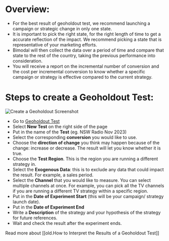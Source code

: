 # Overview:
- For the best result of geoholdout test, we recommend launching a campaign or strategic change in only one state.
- It is important to pick the right state, for the right length of time to get a accurate reflection of the impact. We recommend picking a state that is representative of your marketing efforts.
- Bimodal will then collect the data over a period of time and compare that state to the rest of the country, taking the previous performance into consideration.
- You will receive a report on the incremental number of conversion and the cost per incremental conversion to know whether a specific campaign or strategy is effective compared to the current strategy.

# Steps to create a Geoholdout Test:

![Create a Geoholdout Screenshot](https://childish-evening-2be.notion.site/image/https%3A%2F%2Fprod-files-secure.s3.us-west-2.amazonaws.com%2Fdb2a3bd2-4ab6-4791-9fcb-408445a57de8%2F81529831-e3bb-46f6-8cfe-e603b8d72eaf%2FScreen_Shot_2023-10-31_at_1.28.12_pm.png?table=block&id=39c8a402-d19d-45bf-b769-b53ab6c262a1&spaceId=db2a3bd2-4ab6-4791-9fcb-408445a57de8&width=580&userId=&cache=v2)

- Go to [Geoholdout Test](https://bimodal.io/geoholdout-test)
- Select **New Test** on the right side of the page
- Put in the name of the **Test** (eg. NSW Radio Nov 2023)
- Select the corresponding **conversion** you would like to use.
- Choose the **direction of change** you think may happen because of the change: increase or decrease. The result will let you know whether it is true.
- Choose the **Test Region**. This is the region you are running a different strategy in.
- Select the **Exogenous Data**: this is to exclude any data that could impact the result. For example, a sales period.
- Select the **Channel** that you would like to measure. You can select multiple channels at once. For example, you can pick all the TV channels if you are running a different TV strategy within a specific region.
- Put in the **Date of Experiment Start** (this will be your campaign/ strategy launch date).
- Put in the **Date of Experiment End**
- Write a **Description** of the strategy and your hypothesis of the strategy for future references.
- Wait and check the result after the experiment ends.

Read more about [[old.How to Interpret the Results of a Geoholdout Test]]